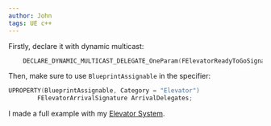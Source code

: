 ```yaml
---
author: John
tags: UE c++
---
```


Firstly, declare it with dynamic multicast:
```cpp
	DECLARE_DYNAMIC_MULTICAST_DELEGATE_OneParam(FElevatorReadyToGoSignature, int, ElevatorIdx);
```
Then, make sure to use `BlueprintAssignable` in the specifier:

```cpp
UPROPERTY(BlueprintAssignable, Category = "Elevator")
		FElevatorArrivalSignature ArrivalDelegates;
```

I made a full example with my [Elevator System](https://github.com/cuckon/UE5-ElevatorSystem/blob/master/Elevator/ElevatorBase.h).